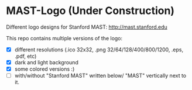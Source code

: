 # MAST-Logo (Under Construction)
Different logo designs for Stanford MAST: http://mast.stanford.edu

This repo contains multiple versions of the logo:
- [x] different resolutions (.ico 32x32, .png 32/64/128/400/800/1200, .eps, .pdf, etc)
- [x] dark and light background
- [x] some colored versions :)
- [ ] with/without "Stanford MAST" written below/ "MAST" vertically next to it.
